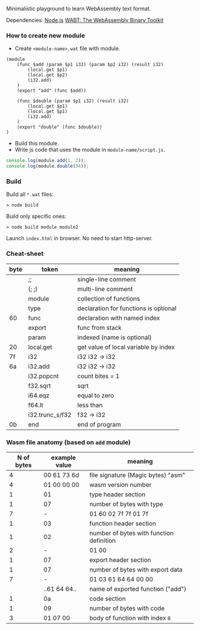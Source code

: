 Minimalistic playground to learn WebAssembly text format.

Dependencies:
[Node.js](https://nodejs.org/)
[WABT: The WebAssembly Binary Toolkit](https://github.com/WebAssembly/wabt)


### How to create new module

* Create `<module-name>.wat` file with module.
```wat
(module
    (func $add (param $p1 i32) (param $p2 i32) (result i32)
        (local.get $p1)
        (local.get $p2)
        (i32.add)
    )
    (export "add" (func $add))

    (func $double (param $p1 i32) (result i32)
        (local.get $p1)
        (local.get $p1)
        (i32.add)
    )
    (export "double" (func $double))
)
```
* Build this module.
* Write js code that uses the module in `module-name/script.js`.
```js
console.log(module.add(1, 2));
console.log(module.double(34));
```

### Build
Build all `*.wat` files:
```console
> node build
```
Build only specific ones:
```console
> node build module module2
```

Launch `index.html` in browser. No need to start http-server.

### Cheat-sheet
byte | token            | meaning
-----|------------------|--------------------------------------
     | ;;               | single-line comment
     | (; ;)            | multi-line comment
     | module           | collection of functions
     | type             | declaration for functions is optional
60   | func             | declaration with named index
     | export           | func from stack
     | param            | indexed (name is optional)
20   | local.get        | get value of local variable by index
7f   | i32              | i32 i32 -> i32
6a   | i32.add          | i32 i32 -> i32
     | i32.popcnt       | count bites = 1
     | f32.sqrt         | sqrt
     | i64.eqz          | equal to zero
     | f64.lt           | less than
     | i32.trunc_s/f32  | f32 -> i32
0b   | end              | end of program

### Wasm file anatomy (based on `add` module)
N of bytes | example value | meaning
-----------|---------------|--------------
4          | 00 61 73 6d   | file signature (Magic bytes) "asm"
4          | 01 00 00 00   | wasm version number
1          | 01            | type header section
1          | 07            | number of bytes with type
7          | -             | 01 60 02 7f 7f 01 7f
1          | 03            | function header section
1          | 02            | number of bytes with function definition
2          | -             | 01 00
1          | 07            | export header section
1          | 07            | number of bytes with export data
7          | -             | 01 03 61 64 64 00 00
           | ..61 64 64..  | name of exported function ("add")
1          | 0a            | code section
1          | 09            | number of bytes with code
3          | 01 07 00      | body of function with index `0`
